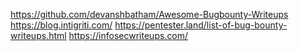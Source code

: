 https://github.com/devanshbatham/Awesome-Bugbounty-Writeups
https://blog.intigriti.com/
https://pentester.land/list-of-bug-bounty-writeups.html
https://infosecwriteups.com/
